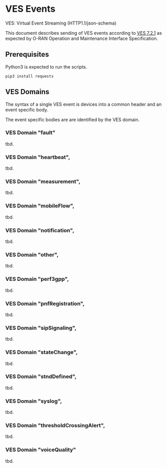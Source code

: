 # VES Events

VES: Virtual Event Streaming (HTTP1.1/json-schema)

This document describes sending of VES events according to 
[VES 7.2.1](https://gerrit.onap.org/r/gitweb?p=dcaegen2/collectors/ves.git;a=blob;f=etc/CommonEventFormat_30.2.1_ONAP.json) 
as expected by O-RAN Operation and Maintenance Interface Specification. 

## Prerequisites

Python3 is expected to run the scripts.

```
pip3 install requests
```

## VES Domains

The syntax of a single VES event is devices into a common header and an event
specific body.

The event specific bodies are are identified by the VES domain.

### VES Domain "fault"

tbd.

### VES Domain "heartbeat",

tbd.

### VES Domain "measurement",

tbd.

### VES Domain "mobileFlow",

tbd.

### VES Domain "notification",

tbd.

### VES Domain "other",

tbd.

### VES Domain "perf3gpp",

tbd.

### VES Domain "pnfRegistration",

tbd.

### VES Domain "sipSignaling",

tbd.

### VES Domain "stateChange",

tbd.

### VES Domain "stndDefined",

tbd.

### VES Domain "syslog",

tbd.

### VES Domain "thresholdCrossingAlert",

tbd.

### VES Domain "voiceQuality"

tbd.
